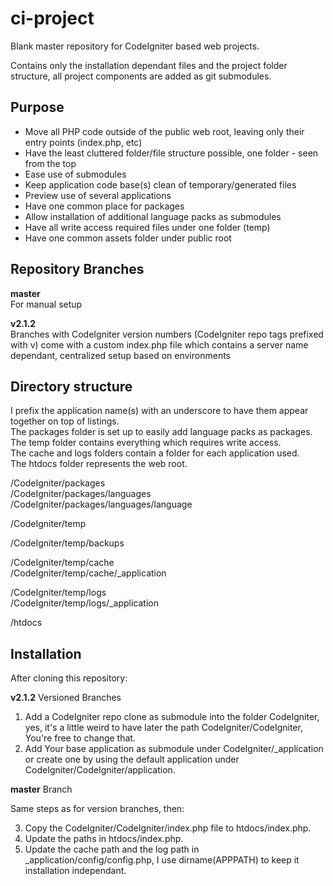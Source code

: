 ci-project
==========

Blank master repository for CodeIgniter based web projects.

Contains only the installation dependant files and the project folder structure, all project components are
added as git submodules.

Purpose
-------

* Move all PHP code outside of the public web root, leaving only their entry points (index.php, etc)
* Have the least cluttered folder/file structure possible, one folder - seen from the top
* Ease use of submodules
* Keep application code base(s) clean of temporary/generated files
* Preview use of several applications
* Have one common place for packages
* Allow installation of additional language packs as submodules
* Have all write access required files under one folder (temp)
* Have one common assets folder under public root

Repository Branches
-------------------

**master**  
For manual setup

**v2.1.2**  
Branches with CodeIgniter version numbers (CodeIgniter repo tags prefixed with v) come with a custom index.php file which contains a server name dependant, centralized setup based on environments


Directory structure
-------------------

I prefix the application name(s) with an underscore to have them appear together on top of listings.  
The packages folder is set up to easily add language packs as packages.  
The temp folder contains everything which requires write access.  
The cache and logs folders contain a folder for each application used.  
The htdocs folder represents the web root.  

/CodeIgniter/packages  
/CodeIgniter/packages/languages  
/CodeIgniter/packages/languages/language  

/CodeIgniter/temp  

/CodeIgniter/temp/backups  

/CodeIgniter/temp/cache  
/CodeIgniter/temp/cache/_application  

/CodeIgniter/temp/logs  
/CodeIgniter/temp/logs/_application  

/htdocs

Installation
------------

After cloning this repository:

**v2.1.2** Versioned Branches

1. Add a CodeIgniter repo clone as submodule into the folder CodeIgniter,
   yes, it's a little weird to have later the path CodeIgniter/CodeIgniter, You're free to change that.
2. Add Your base application as submodule under CodeIgniter/_application or create one by using
   the default application under CodeIgniter/CodeIgniter/application.


**master** Branch

Same steps as for version branches, then:

3. Copy the CodeIgniter/CodeIgniter/index.php file to htdocs/index.php.
4. Update the paths in htdocs/index.php.
5. Update the cache path and the log path in _application/config/config.php,
   I use dirname(APPPATH) to keep it installation independant.


